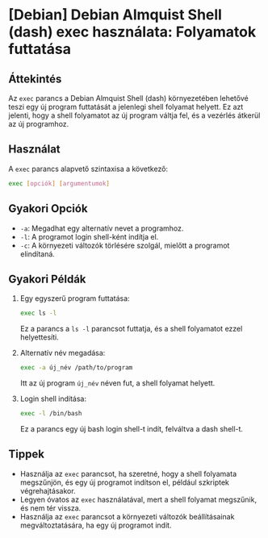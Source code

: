 # [Debian] Debian Almquist Shell (dash) exec használata: Folyamatok futtatása

## Áttekintés
Az `exec` parancs a Debian Almquist Shell (dash) környezetében lehetővé teszi egy új program futtatását a jelenlegi shell folyamat helyett. Ez azt jelenti, hogy a shell folyamatot az új program váltja fel, és a vezérlés átkerül az új programhoz.

## Használat
A `exec` parancs alapvető szintaxisa a következő:

```bash
exec [opciók] [argumentumok]
```

## Gyakori Opciók
- `-a`: Megadhat egy alternatív nevet a programhoz.
- `-l`: A programot login shell-ként indítja el.
- `-c`: A környezeti változók törlésére szolgál, mielőtt a programot elindítaná.

## Gyakori Példák
1. Egy egyszerű program futtatása:
   ```bash
   exec ls -l
   ```
   Ez a parancs a `ls -l` parancsot futtatja, és a shell folyamatot ezzel helyettesíti.

2. Alternatív név megadása:
   ```bash
   exec -a új_név /path/to/program
   ```
   Itt az új program `új_név` néven fut, a shell folyamat helyett.

3. Login shell indítása:
   ```bash
   exec -l /bin/bash
   ```
   Ez a parancs egy új bash login shell-t indít, felváltva a dash shell-t.

## Tippek
- Használja az `exec` parancsot, ha szeretné, hogy a shell folyamata megszűnjön, és egy új programot indítson el, például szkriptek végrehajtásakor.
- Legyen óvatos az `exec` használatával, mert a shell folyamat megszűnik, és nem tér vissza.
- Használja az `exec` parancsot a környezeti változók beállításainak megváltoztatására, ha egy új programot indít.